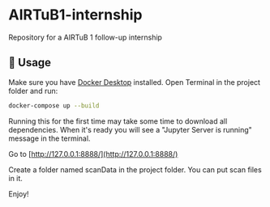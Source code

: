 # AIRTuB1-internship
Repository for a AIRTuB 1 follow-up internship

## 🚀 Usage

Make sure you have [Docker Desktop](https://www.docker.com/products/docker-desktop/) installed. Open Terminal in the project folder and run:
```sh
docker-compose up --build
```
Running this for the first time may take some time to download all dependencies. 
When it's ready you will see a "Jupyter Server is running" message in the terminal.

Go to [http://127.0.0.1:8888/](http://127.0.0.1:8888/)

Create a folder named scanData in the project folder. You can put scan files in it.

Enjoy!
